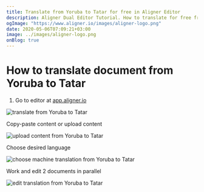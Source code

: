 ```yaml
---
title: Translate from Yoruba to Tatar for free in Aligner Editor
description: Aligner Dual Editor Tutorial. How to translate for free from Yoruba to Tatar. Aligner is multilingual document management platform. 
ogImage: "https://www.aligner.io/images/aligner-logo.png"
date: 2020-05-06T07:09:21+03:00
image: ../images/aligner-logo.png
onBlog: true
---
```


# How to translate document from Yoruba to Tatar

1. Go to editor at [app.aligner.io](https://app.aligner.io "Aligner App web page")

![translate from Yoruba to Tatar](../aligner-blank-editor.png "translate from Yoruba to Tatar")

Copy-paste content or upload content

![upload content from Yoruba to Tatar](../aligner-uploaded-document.png "upload content from Yoruba to Tatar")

Choose desired language

![choose machine translation from Yoruba to Tatar](../aligner-language-dropdown.png "choose machine translation from Yoruba to Tatar")

Work and edit 2 documents in parallel

![edit translation from Yoruba to Tatar](../aligner-double-sitded-editor.png "edit translation from Yoruba to Tatar")

